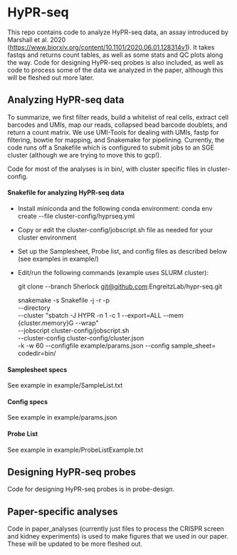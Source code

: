 # HyPR-seq

This repo contains code to analyze HyPR-seq data, an assay introduced by Marshall et al. 2020 (https://www.biorxiv.org/content/10.1101/2020.06.01.128314v1). It takes fastqs and returns count tables, as well as some stats and QC plots along the way. Code for designing HyPR-seq probes is also included, as well as code to process some of the data we analyzed in the paper, although this will be fleshed out more later.

## Analyzing HyPR-seq data
To summarize, we first filter reads, build a whitelist of real cells, extract cell barcodes and UMIs, map our reads, collapsed bead barcode doublets, and return a count matrix. We use UMI-Tools for dealing with UMIs, fastp for filtering, bowtie for mapping, and Snakemake for pipelining. Currently, the code runs off a Snakefile which is configured to submit jobs to an SGE cluster (although we are trying to move this to gcp!). 

Code for most of the analyses is in bin/, with cluster specific files in cluster-config.

#### Snakefile for analyzing HyPR-seq data
- Install miniconda and the following conda environment:  conda env create --file cluster-config/hyprseq.yml 
- Copy or edit the cluster-config/jobscript.sh file as needed for your cluster environment
- Set up the Samplesheet, Probe list, and config files as described below (see examples in example/)
- Edit/run the following commands (example uses SLURM cluster):

  git clone --branch Sherlock git@github.com:EngreitzLab/hypr-seq.git
  
  snakemake -s Snakefile -j <MaxJobs> -r -p \
    --directory <YourProjectDirectory> \
    --cluster "sbatch -J HYPR -n 1 -c 1 --export=ALL --mem {cluster.memory}G --wrap" \
    --jobscript cluster-config/jobscript.sh \
    --cluster-config cluster-config/cluster.json \
    -k -w 60 --configfile example/params.json --config sample_sheet=<SampleSheet> codedir=bin/

#### Samplesheet specs
See example in example/SampleList.txt

#### Config specs
See example in example/params.json

#### Probe List
See example in example/ProbeListExample.txt

## Designing HyPR-seq probes
Code for designing HyPR-seq probes is in probe-design. 

## Paper-specific analyses
Code in paper_analyses (currently just files to process the CRISPR screen and kidney experiments) is used to make figures that we used in our paper. These will be updated to be more fleshed out.
